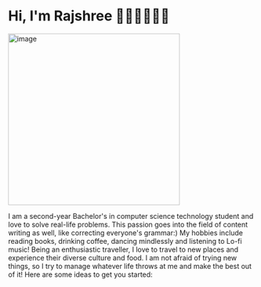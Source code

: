 # Hi, I'm Rajshree 👩🏽‍🎓👩🏽‍💻

<img width="350" alt="image" src="https://user-images.githubusercontent.com/101933712/197324392-f581b708-5678-48c5-b976-fbf1c5c002db.png"> 

I am a second-year Bachelor's in computer science technology student and love to solve real-life problems. This passion goes into the field of content writing as well, like correcting everyone's grammar:)
My hobbies include reading books, drinking coffee, dancing mindlessly and listening to Lo-fi music!
Being an enthusiastic traveller, I love to travel to new places and experience their diverse culture and food. I am not afraid of trying new things, so I try to manage whatever life throws at me and make the best out of it!
Here are some ideas to get you started:


